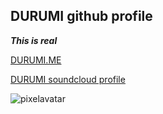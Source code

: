 ## DURUMI github profile
**_This is real_**

[DURUMI.ME](https://durumi.me)

[DURUMI soundcloud profile](https://soundcloud.com/durumi)

![pixelavatar](https://user-images.githubusercontent.com/10591654/130821066-a0b6d8dd-380a-4424-93a3-4e2281efd9aa.png)
